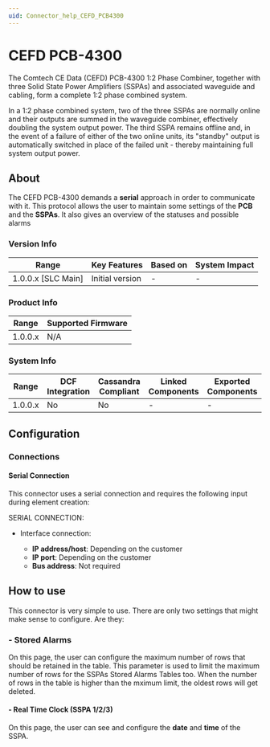 ```yaml
---
uid: Connector_help_CEFD_PCB4300
---
```


# CEFD PCB-4300

The Comtech CE Data (CEFD) PCB-4300 1:2 Phase Combiner, together with three Solid State Power Amplifiers (SSPAs) and associated waveguide and cabling, form a complete 1:2 phase combined system.

In a 1:2 phase combined system, two of the three SSPAs are normally online and their outputs are summed in the waveguide combiner, effectively doubling the system output power. The third SSPA remains offline and, in the event of a failure of either of the two online units, its "standby" output is automatically switched in place of the failed unit - thereby maintaining full system output power.

## About

The CEFD PCB-4300 demands a **serial** approach in order to communicate with it. This protocol allows the user to maintain some settings of the **PCB** and the **SSPAs**. It also gives an overview of the statuses and possible alarms

### Version Info

| Range                | Key Features     | Based on     | System Impact     |
|----------------------|------------------|--------------|-------------------|
| 1.0.0.x [SLC Main]   | Initial version  | -            | -                 |

### Product Info

| Range     | Supported Firmware     |
|-----------|------------------------|
| 1.0.0.x   | N/A                    |

### System Info

| Range     | DCF Integration     | Cassandra Compliant     | Linked Components     | Exported Components     |
|-----------|---------------------|-------------------------|-----------------------|-------------------------|
| 1.0.0.x   | No                  | No                      | -                     | -                       |

## Configuration

### Connections

#### Serial Connection

This connector uses a serial connection and requires the following input during element creation:

SERIAL CONNECTION:

- Interface connection:

  - **IP address/host**: Depending on the customer
  - **IP port**: Depending on the customer
  - **Bus address**: Not required

## How to use

This connector is very simple to use. There are only two settings that might make sense to configure. Are they:

### - Stored Alarms

On this page, the user can configure the maximum number of rows that should be retained in the table. This parameter is used to limit the maximum number of rows for the SSPAs Stored Alarms Tables too. When the number of rows in the table is higher than the mximum limit, the oldest rows will get deleted.

#### - Real Time Clock (SSPA 1/2/3)

On this page, the user can see and configure the **date** and **time** of the SSPA.
